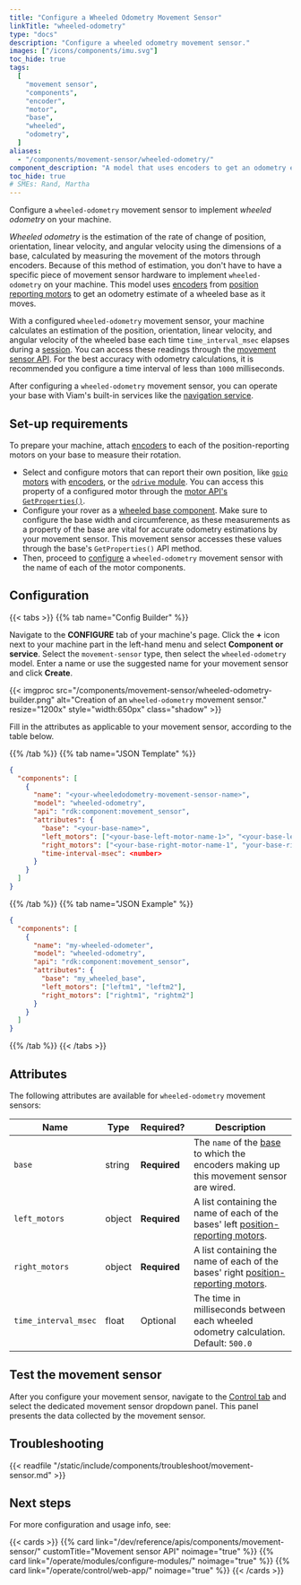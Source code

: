 ```yaml
---
title: "Configure a Wheeled Odometry Movement Sensor"
linkTitle: "wheeled-odometry"
type: "docs"
description: "Configure a wheeled odometry movement sensor."
images: ["/icons/components/imu.svg"]
toc_hide: true
tags:
  [
    "movement sensor",
    "components",
    "encoder",
    "motor",
    "base",
    "wheeled",
    "odometry",
  ]
aliases:
  - "/components/movement-sensor/wheeled-odometry/"
component_description: "A model that uses encoders to get an odometry estimate from a wheeled base."
toc_hide: true
# SMEs: Rand, Martha
---
```


Configure a `wheeled-odometry` movement sensor to implement _wheeled odometry_ on your machine.

_Wheeled odometry_ is the estimation of the rate of change of position, orientation, linear velocity, and angular velocity using the dimensions of a base, calculated by measuring the movement of the motors through encoders.
Because of this method of estimation, you don't have to have a specific piece of movement sensor hardware to implement `wheeled-odometry` on your machine.
This model uses [encoders](/operate/reference/components/encoder/) from [position reporting motors](/operate/reference/components/motor/) to get an odometry estimate of a wheeled base as it moves.

With a configured `wheeled-odometry` movement sensor, your machine calculates an estimation of the position, orientation, linear velocity, and angular velocity of the wheeled base each time `time_interval_msec` elapses during a [session](/dev/reference/apis/sessions/).
You can access these readings through the [movement sensor API](/dev/reference/apis/components/movement-sensor/#api).
For the best accuracy with odometry calculations, it is recommended you configure a time interval of less than `1000` milliseconds.

After configuring a `wheeled-odometry` movement sensor, you can operate your base with Viam's built-in services like the [navigation service](/operate/reference/services/navigation/).

## Set-up requirements

To prepare your machine, attach [encoders](/operate/reference/components/encoder/) to each of the position-reporting motors on your base to measure their rotation.

- Select and configure motors that can report their own position, like [`gpio` motors](/operate/reference/components/motor/gpio/) with [encoders](/operate/reference/components/encoder/#configuration), or the [`odrive` module](https://github.com/viam-modules/odrive).
  You can access this property of a configured motor through the [motor API's `GetProperties()`](/dev/reference/apis/components/motor/#getproperties).
- Configure your rover as a [wheeled base component](/operate/reference/components/base/wheeled/).
  Make sure to configure the base width and circumference, as these measurements as a property of the base are vital for accurate odometry estimations by your movement sensor.
  This movement sensor accesses these values through the base's `GetProperties()` API method.
- Then, proceed to [configure](#configuration) a `wheeled-odometry` movement sensor with the name of each of the motor components.

## Configuration

{{< tabs >}}
{{% tab name="Config Builder" %}}

Navigate to the **CONFIGURE** tab of your machine's page.
Click the **+** icon next to your machine part in the left-hand menu and select **Component or service**.
Select the `movement-sensor` type, then select the `wheeled-odometry` model.
Enter a name or use the suggested name for your movement sensor and click **Create**.

{{< imgproc src="/components/movement-sensor/wheeled-odometry-builder.png" alt="Creation of an `wheeled-odometry` movement sensor." resize="1200x" style="width:650px" class="shadow"  >}}

Fill in the attributes as applicable to your movement sensor, according to the table below.

{{% /tab %}}
{{% tab name="JSON Template" %}}

```json {class="line-numbers linkable-line-numbers"}
{
  "components": [
    {
      "name": "<your-wheeledodometry-movement-sensor-name>",
      "model": "wheeled-odometry",
      "api": "rdk:component:movement_sensor",
      "attributes": {
        "base": "<your-base-name>",
        "left_motors": ["<your-base-left-motor-name-1>", "<your-base-left-motor-name-2>"],
        "right_motors": ["<your-base-right-motor-name-1", "your-base-right-motor-name-2>"],
        "time-interval-msec": <number>
      }
    }
  ]
}
```

{{% /tab %}}
{{% tab name="JSON Example" %}}

```json {class="line-numbers linkable-line-numbers"}
{
  "components": [
    {
      "name": "my-wheeled-odometer",
      "model": "wheeled-odometry",
      "api": "rdk:component:movement_sensor",
      "attributes": {
        "base": "my_wheeled_base",
        "left_motors": ["leftm1", "leftm2"],
        "right_motors": ["rightm1", "rightm2"]
      }
    }
  ]
}
```

{{% /tab %}}
{{< /tabs >}}

## Attributes

The following attributes are available for `wheeled-odometry` movement sensors:

<!-- prettier-ignore -->
| Name | Type | Required? | Description |
| ---- | ---- | --------- | ----------- |
| `base` | string | **Required** | The `name` of the [base](/operate/reference/components/base/) to which the encoders making up this movement sensor are wired. |
| `left_motors` | object | **Required** | A list containing the name of each of the bases' left [position-reporting motors](/operate/reference/components/motor/gpio/). |
| `right_motors` | object | **Required** | A list containing the name of each of the bases' right [position-reporting motors](/operate/reference/components/motor/gpio/). |
| `time_interval_msec` | float | Optional | The time in milliseconds between each wheeled odometry calculation.<br>Default: `500.0`</br> |

## Test the movement sensor

After you configure your movement sensor, navigate to the [Control tab](/manage/troubleshoot/teleoperate/default-interface/) and select the dedicated movement sensor dropdown panel.
This panel presents the data collected by the movement sensor.

## Troubleshooting

{{< readfile "/static/include/components/troubleshoot/movement-sensor.md" >}}

## Next steps

For more configuration and usage info, see:

{{< cards >}}
{{% card link="/dev/reference/apis/components/movement-sensor/" customTitle="Movement sensor API" noimage="true" %}}
{{% card link="/operate/modules/configure-modules/" noimage="true" %}}
{{% card link="/operate/control/web-app/" noimage="true" %}}
{{< /cards >}}
